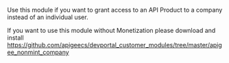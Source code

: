 Use this module if you want to grant access to an API Product to a company instead 
of an individual user.

If you want to use this module without Monetization please download and install 
https://github.com/apigeecs/devportal_customer_modules/tree/master/apigee_nonmint_company

